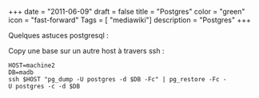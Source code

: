 +++
date = "2011-06-09"
draft = false
title = "Postgres"
color = "green"
icon = "fast-forward"
Tags = [ "mediawiki"]
description = "Postgres"
+++

Quelques astuces postgresql :

Copy une base sur un autre host à travers ssh :

    HOST=machine2
    DB=madb
    ssh $HOST "pg_dump -U postgres -d $DB -Fc" | pg_restore -Fc -U postgres -c -d $DB
